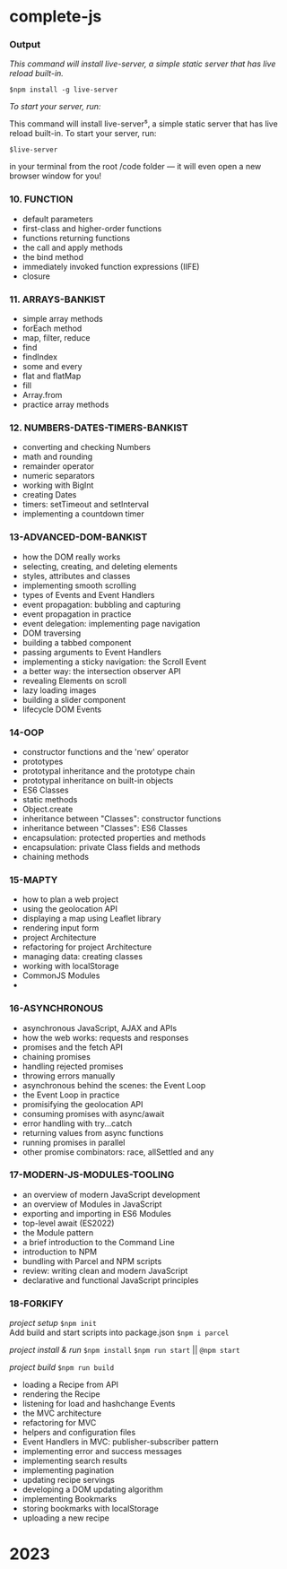 # complete-js

### Output

   _This command will install live-server, a simple static server that has live reload built-in._

   `$npm install -g live-server`

   _To start your server, run:_

This command will install live-server⁵, a simple static server that has live reload built-in. To start your server, run:

   `$live-server`

in your terminal from the root /code folder — it will even open a new browser window for you!

### 10. FUNCTION

- default parameters
- first-class and higher-order functions
- functions returning functions
- the call and apply methods
- the bind method
- immediately invoked function expressions (IIFE)
- closure

### 11. ARRAYS-BANKIST

- simple array methods
- forEach method
- map, filter, reduce
- find
- findIndex
- some and every
- flat and flatMap
- fill
- Array.from
- practice array methods

### 12. NUMBERS-DATES-TIMERS-BANKIST

- converting and checking Numbers
- math and rounding
- remainder operator
- numeric separators
- working with BigInt
- creating Dates
- timers: setTimeout and setInterval
- implementing a countdown timer

### 13-ADVANCED-DOM-BANKIST

- how the DOM really works
- selecting, creating, and deleting elements
- styles, attributes and classes
- implementing smooth scrolling
- types of Events and Event Handlers
- event propagation: bubbling and capturing
- event propagation in practice
- event delegation: implementing page navigation
- DOM traversing
- building a tabbed component
- passing arguments to Event Handlers
- implementing a sticky navigation: the Scroll Event
- a better way: the intersection observer API
- revealing Elements on scroll
- lazy loading images
- building a slider component
- lifecycle DOM Events

### 14-OOP

- constructor functions and the 'new' operator
- prototypes
- prototypal inheritance and the prototype chain
- prototypal inheritance on built-in objects
- ES6 Classes
- static methods
- Object.create
- inheritance between "Classes": constructor functions
- inheritance between "Classes": ES6 Classes
- encapsulation: protected properties and methods
- encapsulation: private Class fields and methods
- chaining methods

### 15-MAPTY

- how to plan a web project
- using the geolocation API
- displaying a map using Leaflet library
- rendering input form
- project Architecture
- refactoring for project Architecture
- managing data: creating classes
- working with localStorage
- CommonJS Modules
-

### 16-ASYNCHRONOUS

- asynchronous JavaScript, AJAX and APIs
- how the web works: requests and responses
- promises and the fetch API
- chaining promises
- handling rejected promises
- throwing errors manually
- asynchronous behind the scenes: the Event Loop
- the Event Loop in practice
- promisifying the geolocation API
- consuming promises with async/await
- error handling with try...catch
- returning values from async functions
- running promises in parallel
- other promise combinators: race, allSettled and any

### 17-MODERN-JS-MODULES-TOOLING

- an overview of modern JavaScript development
- an overview of Modules in JavaScript
- exporting and importing in ES6 Modules
- top-level await (ES2022)
- the Module pattern
- a brief introduction to the Command Line
- introduction to NPM
- bundling with Parcel and NPM scripts
- review: writing clean and modern JavaScript
- declarative and functional JavaScript principles

### 18-FORKIFY
   _project setup_
   `$npm init`   
   Add build and start scripts into package.json
   `$npm i parcel`

   _project install & run_
   `$npm install`
   `$npm run start` || `@npm start`

   _project build_
   `$npm run build`

- loading a Recipe from API
- rendering the Recipe
- listening for load and hashchange Events
- the MVC architecture
- refactoring for MVC
- helpers and configuration files
- Event Handlers in MVC: publisher-subscriber pattern
- implementing error and success messages
- implementing search results
- implementing pagination
- updating recipe servings
- developing a DOM updating algorithm
- implementing Bookmarks
- storing bookmarks with localStorage
- uploading a new recipe

# 2023